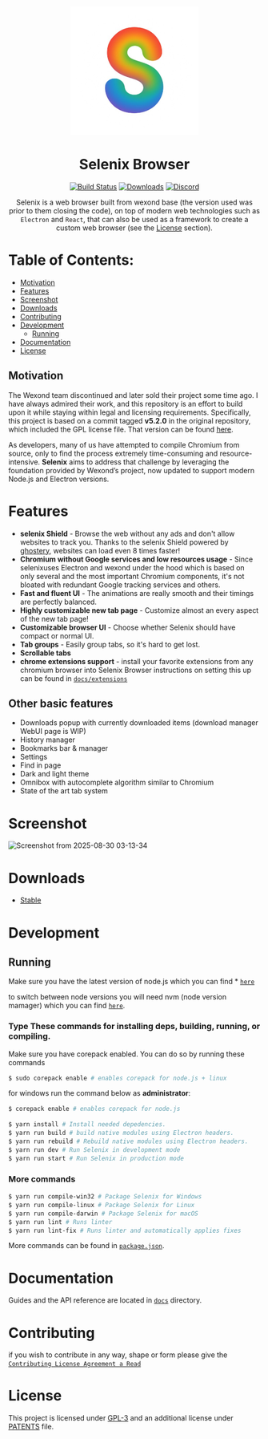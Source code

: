 <p align="center">
  <a href="https://syratechnologies.github.io"><img src="static/icons/icon.png" width="256"></a>
</p>

<div align="center">
  <h1>Selenix Browser</h1>

[![Build Status](https://github.com/s3nix-sys/selenix-Browser/actions/workflows/build.yml/badge.svg)](https://github.com/s3nix-sy/selenix-Browser/actions)
[![Downloads](https://img.shields.io/github/downloads/s3nix-sy/selenix-Browser/total.svg?style=flat-square)](https://s3nix-sy.github.io)
[![Discord](https://discordapp.com/api/guilds/1402495455077732422/widget.png?style=shield)](https://discord.gg/x6BKcWM4pf)

Selenix is a web browser built from wexond base (the version used was prior to them closing the code), on top of modern web technologies such as `Electron` and `React`, that can also be used as a framework to create a custom web browser (see the [License](#license) section).

</div>

# Table of Contents:
- [Motivation](#motivation)
- [Features](#features)
- [Screenshot](#screenshot)
- [Downloads](#downloads)
- [Contributing](#contributing)
- [Development](#development)
  - [Running](#running)
- [Documentation](#documentation)
- [License](#license)

## Motivation

The Wexond team discontinued and later sold their project some time ago. I have always admired their work, and this repository is an effort to build upon it while staying within legal and licensing requirements. Specifically, this project is based on a commit tagged **v5.2.0** in the original repository, which included the GPL license file. That version can be found [here](https://github.com/wexond/browser-base/tree/v5.2.0).  

As developers, many of us have attempted to compile Chromium from source, only to find the process extremely time-consuming and resource-intensive. **Selenix** aims to address that challenge by leveraging the foundation provided by Wexond’s project, now updated to support modern Node.js and Electron versions.  

# Features

- **selenix Shield** - Browse the web without any ads and don't allow websites to track you. Thanks to the selenix Shield powered by [ghostery](https://github.com/ghostery/adblocker), websites can load even 8 times faster!
- **Chromium without Google services and low resources usage** - Since selenixuses Electron and wexond under the hood which is based on only several and the most important Chromium components, it's not bloated with redundant Google tracking services and others.
- **Fast and fluent UI** - The animations are really smooth and their timings are perfectly balanced.
- **Highly customizable new tab page** - Customize almost an every aspect of the new tab page!
- **Customizable browser UI** - Choose whether Selenix should have compact or normal UI.
- **Tab groups** - Easily group tabs, so it's hard to get lost.
- **Scrollable tabs**
- **chrome extensions support** - install your favorite extensions from any chromium browser into Selenix Browser instructions on setting this up can be found in [`docs/extensions`](docs/extensions.md)


## Other basic features

- Downloads popup with currently downloaded items (download manager WebUI page is WIP)
- History manager
- Bookmarks bar & manager
- Settings
- Find in page
- Dark and light theme
- Omnibox with autocomplete algorithm similar to Chromium
- State of the art tab system

# Screenshot

<img width="1125" height="896" alt="Screenshot from 2025-08-30 03-13-34" src="https://github.com/user-attachments/assets/9d782dc4-b117-48dd-8959-1ed7480e619e" />


# Downloads
- [Stable](https://github.com/s3nix-sy/Selenix-Browser/releases)

# Development

## Running

Make sure you have the latest version of node.js which you can find * [`here`](https://nodejs.org/en/)

to switch between node versions you will need nvm (node version mamager) which you can find [`here`](https://github.com/nvm-sh/nvm/releases).


### Type These commands for installing deps, building, running, or compiling.

Make sure you have corepack enabled. You can do so by running these commands

```bash
$ sudo corepack enable # enables corepack for node.js + linux
```

for windows run the command below as **administrator**:

```bash
$ corepack enable # enables corepack for node.js
```

```bash
$ yarn install # Install needed depedencies.
$ yarn run build # build native modules using Electron headers.
$ yarn run rebuild # Rebuild native modules using Electron headers.
$ yarn run dev # Run Selenix in development mode
$ yarn run start # Run Selenix in production mode
```

### More commands

```bash
$ yarn run compile-win32 # Package Selenix for Windows
$ yarn run compile-linux # Package Selenix for Linux
$ yarn run compile-darwin # Package Selenix for macOS
$ yarn run lint # Runs linter
$ yarn run lint-fix # Runs linter and automatically applies fixes
```

More commands can be found in [`package.json`](package.json).

# Documentation

Guides and the API reference are located in [`docs`](docs) directory.

# Contributing

if you wish to contribute in any way, shape or form please give the [`Contributing License Agreement a Read`](CONTRIBUTING.md)


# License

This project is licensed under [GPL-3](LICENSE) and an additional license under [PATENTS](PATENTS) file.
